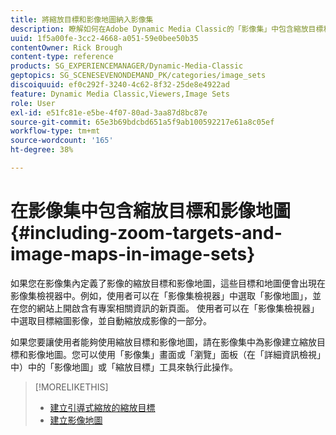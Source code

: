 ```yaml
---
title: 將縮放目標和影像地圖納入影像集
description: 瞭解如何在Adobe Dynamic Media Classic的「影像集」中包含縮放目標和影像地圖。
uuid: 1f5a00fe-3cc2-4668-a051-59e0bee50b35
contentOwner: Rick Brough
content-type: reference
products: SG_EXPERIENCEMANAGER/Dynamic-Media-Classic
geptopics: SG_SCENESEVENONDEMAND_PK/categories/image_sets
discoiquuid: ef0c292f-3240-4c62-8f32-25de8e4922ad
feature: Dynamic Media Classic,Viewers,Image Sets
role: User
exl-id: e51fc81e-e5be-4f07-80ad-3aa87d8bc87e
source-git-commit: 65e3b69bdcbd651a5f9ab100592217e61a8c05ef
workflow-type: tm+mt
source-wordcount: '165'
ht-degree: 38%

---
```


# 在影像集中包含縮放目標和影像地圖{#including-zoom-targets-and-image-maps-in-image-sets}

如果您在影像集內定義了影像的縮放目標和影像地圖，這些目標和地圖便會出現在影像集檢視器中。例如，使用者可以在「影像集檢視器」中選取「影像地圖」，並在您的網站上開啟含有專案相關資訊的新頁面。 使用者可以在「影像集檢視器」中選取目標縮圖影像，並自動縮放成影像的一部分。

如果您要讓使用者能夠使用縮放目標和影像地圖，請在影像集中為影像建立縮放目標和影像地圖。您可以使用「影像集」畫面或「瀏覽」面板（在「詳細資訊檢視」中）中的「影像地圖」或「縮放目標」工具來執行此操作。

>[!MORELIKETHIS]
>
>* [建立引導式縮放的縮放目標](creating-zoom-targets-guided-zoom.md#creating_zoom_targets_for_guided_zoom)
>* [建立影像地圖](creating-image-maps.md#creating_image_maps)


